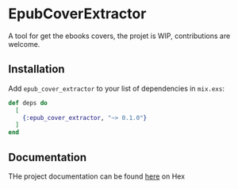 # EpubCoverExtractor

A tool for get the ebooks covers, the projet is WIP,
contributions are welcome.

## Installation

Add `epub_cover_extractor` to your list of dependencies in `mix.exs`:

```elixir
def deps do
  [
    {:epub_cover_extractor, "~> 0.1.0"}
  ]
end
```

## Documentation

THe project documentation can be found [here](https://hexdocs.pm/epub_cover_extractor/api-reference.html) on Hex
